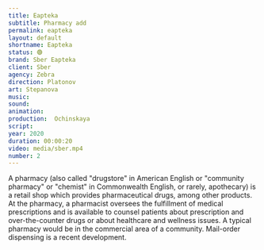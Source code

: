 ```yaml
---
title: Eapteka
subtitle: Pharmacy add
permalink: eapteka
layout: default
shortname: Eapteka
status: 🟢
brand: Sber Eapteka
client: Sber
agency: Zebra
direction: Platonov
art: Stepanova
music:  
sound:
animation:  
production:  Ochinskaya
script:
year: 2020
duration: 00:00:20
video: media/sber.mp4
number: 2
---
```


A pharmacy (also called "drugstore" in American English or "community pharmacy" or "chemist" in Commonwealth English, or rarely, apothecary) is a retail shop which provides pharmaceutical drugs, among other products. At the pharmacy, a pharmacist oversees the fulfillment of medical prescriptions and is available to counsel patients about prescription and over-the-counter drugs or about healthcare and wellness issues. A typical pharmacy would be in the commercial area of a community. Mail-order dispensing is a recent development.
